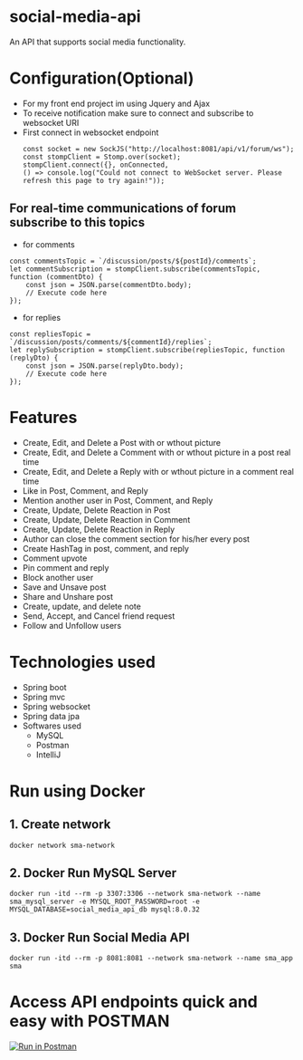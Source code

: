 # social-media-api
An API that supports social media functionality.

# Configuration(Optional)
 - For my front end project im using Jquery and Ajax
 - To receive notification make sure to connect and subscribe to websocket URI
 - First connect in websocket endpoint
   ```
   const socket = new SockJS("http://localhost:8081/api/v1/forum/ws");
   const stompClient = Stomp.over(socket);
   stompClient.connect({}, onConnected,
   () => console.log("Could not connect to WebSocket server. Please refresh this page to try again!"));
   ```
## For real-time communications of forum subscribe to this topics
  - for comments
  ```
  const commentsTopic = `/discussion/posts/${postId}/comments`;
  let commentSubscription = stompClient.subscribe(commentsTopic, function (commentDto) {
      const json = JSON.parse(commentDto.body);
      // Execute code here
  });
  ```
  - for replies
  ```
  const repliesTopic = `/discussion/posts/comments/${commentId}/replies`;
  let replySubscription = stompClient.subscribe(repliesTopic, function (replyDto) {
      const json = JSON.parse(replyDto.body);
      // Execute code here
  });
  ```
     
# Features
- Create, Edit, and Delete a Post with or wthout picture
- Create, Edit, and Delete a Comment with or wthout picture in a post real time
- Create, Edit, and Delete a Reply with or wthout picture in a comment real time
- Like in Post, Comment, and Reply
- Mention another user in Post, Comment, and Reply
- Create, Update, Delete Reaction in Post
- Create, Update, Delete Reaction in Comment
- Create, Update, Delete Reaction in Reply
- Author can close the comment section for his/her every post
- Create HashTag in post, comment, and reply
- Comment upvote
- Pin comment and reply
- Block another user
- Save and Unsave post
- Share and Unshare post
- Create, update, and delete note
- Send, Accept, and Cancel friend request
- Follow and Unfollow users

# Technologies used
- Spring boot
- Spring mvc
- Spring websocket
- Spring data jpa
 - Softwares used
   - MySQL
   - Postman
   - IntelliJ
  
# Run using Docker
## 1. Create network
```
docker network sma-network
```

## 2. Docker Run MySQL Server
```
docker run -itd --rm -p 3307:3306 --network sma-network --name sma_mysql_server -e MYSQL_ROOT_PASSWORD=root -e MYSQL_DATABASE=social_media_api_db mysql:8.0.32
```

## 3. Docker Run Social Media API
```
docker run -itd --rm -p 8081:8081 --network sma-network --name sma_app sma
```

# Access API endpoints quick and easy with POSTMAN
[![Run in Postman](https://run.pstmn.io/button.svg)](https://app.getpostman.com/run-collection/26932885-4e1fa1f7-9e7b-4089-aeca-68ab357fcde0?action=collection%2Ffork&source=rip_markdown&collection-url=entityId%3D26932885-4e1fa1f7-9e7b-4089-aeca-68ab357fcde0%26entityType%3Dcollection%26workspaceId%3Dc37ab156-57a3-4304-8ee9-d7bdc45ae1f4)
